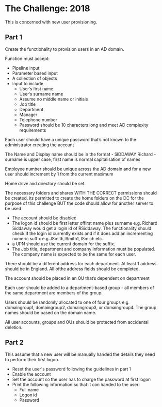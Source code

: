 # The Challenge: 2018

This is concerned with new user provisioning.

## Part 1

Create the functionality to provision users in an AD domain.

Function must accept:

* Pipeline input
* Parameter based input
* A collection of objects
* Input to include:
  * User’s first name
  * User’s surname name
  * Assume no middle name or initials
  * Job title
  * Department
  * Manager
  * Telephone number
  * Password should be 10 characters long and meet AD complexity requirements

Each user should have a unique password that’s not known to the administrator creating the account

The Name and Display name should be in the format - SlDDAWAY Richard - surname is upper case, first name is normal capitalisation of names

Employee number should be unique across the AD domain and for a new user should increment by 1 from the current maximum

Home drive and directory should be set.

The necessary folders and shares WITH THE CORRECT permissions should be created. its permitted to create the home folders on the DC for the purpose of this challenge BUT the code should allow for another server to be used

* The account should be disabled
* The logon id should be first letter offlrst name plus surname e.g. Richard Siddaway would get a login id of RSiddaway. The functionality should check if the login id currently exists and if it does add an incrementing numeric suffix e.g.JSmith,lSmith1, lSmich etc.
* a UPN should use the current domain for the suffix.
* The Job title, department and company information must be populated. The company name is expected to be the same for each user.

There should be a different address for each department. At least 1 address should be in England. All ofthe address fields should be completed.

The account should be placed in an OU that’s dependent on department

Each user should be added to a department-based group - all members of the same department are members of the group.

Users should be randomly allocated to one of four groups e.g. domaingroup1, domaingroup2, domaingroup3, or domaingroup4. The group names should be based on the domain name.

All user accounts, groups and OUs should be protected from accidental deletion.

## Part 2

This assume that a new user will be manually handed the details they need to perform their first logon.

* Reset the user's password following the guidelines in part 1
* Enable the account
* Set the account so the user has to charge the password at first logon
* Print the following information so that it con handed to the user:
  * Full name
  * Logon id
  * Password